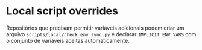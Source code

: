 # Local script overrides

Repositórios que precisam permitir variáveis adicionais podem criar um arquivo
`scripts/local/check_env_sync.py` e declarar `IMPLICIT_ENV_VARS` com o conjunto
de variáveis aceitas automaticamente.
